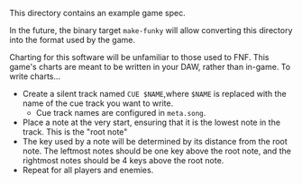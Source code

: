 This directory contains an example game spec.

In the future, the binary target `make-funky` will allow converting this directory into the format used by the game.

Charting for this software will be unfamiliar to those used to FNF. This game's charts are meant to be written in your DAW, rather than in-game. To write charts...
* Create a silent track named `CUE $NAME`,where `$NAME` is replaced with the name of the cue track you want to write.
  * Cue track names are configured in `meta.song`.
* Place a note at the very start, ensuring that it is the lowest note in the track. This is the "root note"
* The key used by a note will be determined by its distance from the root note. The leftmost notes should be one key above the root note, and the rightmost notes should be 4 keys above the root note.
* Repeat for all players and enemies.
